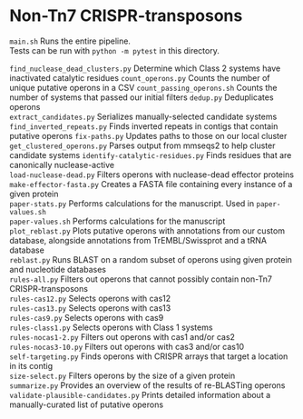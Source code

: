 # Non-Tn7 CRISPR-transposons

`main.sh` Runs the entire pipeline.  
Tests can be run with `python -m pytest` in this directory.

`find_nuclease_dead_clusters.py` Determine which Class 2 systems have inactivated catalytic residues
`count_operons.py` Counts the number of unique putative operons in a CSV 
`count_passing_operons.sh` Counts the number of systems that passed our initial filters
`dedup.py` Deduplicates operons  
`extract_candidates.py` Serializes manually-selected candidate systems
`find_inverted_repeats.py` Finds inverted repeats in contigs that contain putative operons
`fix-paths.py` Updates paths to those on our local cluster  
`get_clustered_operons.py` Parses output from mmseqs2 to help cluster candidate systems
`identify-catalytic-residues.py` Finds residues that are canonically nuclease-active  
`load-nuclease-dead.py` Filters operons with nuclease-dead effector proteins  
`make-effector-fasta.py` Creates a FASTA file containing every instance of a given protein  
`paper-stats.py` Performs calculations for the manuscript. Used in `paper-values.sh`  
`paper-values.sh` Performs calculations for the manuscript  
`plot_reblast.py` Plots putative operons with annotations from our custom database, alongside annotations from TrEMBL/Swissprot and a tRNA database  
`reblast.py` Runs BLAST on a random subset of operons using given protein and nucleotide databases  
`rules-all.py` Filters out operons that cannot possibly contain non-Tn7 CRISPR-transposons  
`rules-cas12.py` Selects operons with cas12  
`rules-cas13.py` Selects operons with cas13  
`rules-cas9.py` Selects operons with cas9  
`rules-class1.py` Selects operons with Class 1 systems  
`rules-nocas1-2.py` Filters out operons with cas1 and/or cas2  
`rules-nocas3-10.py` Filters out operons with cas3 and/or cas10  
`self-targeting.py` Finds operons with CRISPR arrays that target a location in its contig  
`size-select.py` Filters operons by the size of a given protein  
`summarize.py` Provides an overview of the results of re-BLASTing operons  
`validate-plausible-candidates.py` Prints detailed information about a manually-curated list of putative operons
